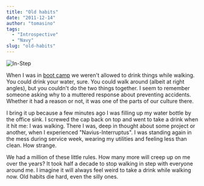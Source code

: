 ```yaml
---
title: "Old habits"
date: "2011-12-14"
author: "tomasino"
tags:
  - "Introspective"
  - "Navy"
slug: "old-habits"
---
```


![In-Step][]

When I was in [boot camp][] we weren't allowed to drink things while
walking. You could drink your water, sure. You could walk around (albeit
at right angles), but you couldn't do the two things together. I seem to
remember someone asking why to a muttered response about preventing
accidents. Whether it had a reason or not, it was one of the parts of
our culture there.

I bring it up because a few minutes ago I was filling up my water bottle
by the office sink. I screwed the cap back on top and went to take a
drink when it hit me: I was walking. There I was, deep in thought about
some project or another, when I experienced "Navius-Interruptus". I was
standing again in the mess during service week, wearing my utilities and
feeling less than clean. How strange.

We had a million of these little rules. How many more will creep up on
me over the years? It took half a decade to stop walking in step with
everyone around me. I imagine it will always feel weird to take a drink
while walking now. Old habits die hard, even the silly ones.

  [In-Step]: //blog.tomasino.org/images/in-step.jpg
  [boot camp]: //blog.tomasino.org/2010/07/11/jump/
